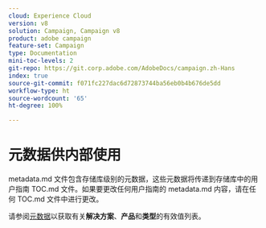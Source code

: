 ```yaml
---
cloud: Experience Cloud
version: v8
solution: Campaign, Campaign v8
product: adobe campaign
feature-set: Campaign
type: Documentation
mini-toc-levels: 2
git-repo: https://git.corp.adobe.com/AdobeDocs/campaign.zh-Hans
index: true
source-git-commit: f071fc227dac6d72873744ba56eb0b4b676de5dd
workflow-type: ht
source-wordcount: '65'
ht-degree: 100%

---
```



# 元数据供内部使用

metadata.md 文件包含存储库级别的元数据，这些元数据将传递到存储库中的用户指南 TOC.md 文件。如果要更改任何用户指南的 metadata.md 内容，请在任何 TOC.md 文件中进行更改。

请参阅[元数据](https://experienceleague.adobe.com/docs/authoring-guide-exl/using/editing/user-guide-setup/metadata.html?lang=zh-Hans)以获取有关&#x200B;**解决方案**、**产品**&#x200B;和&#x200B;**类型**&#x200B;的有效值列表。
